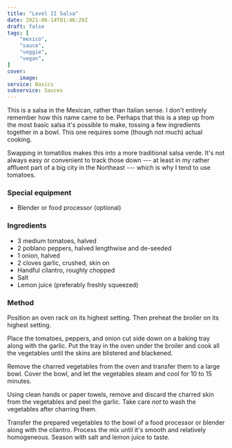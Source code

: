 ```yaml
---
title: "Level II Salsa"
date: 2021-06-14T01:46:29Z
draft: false
tags: [
    "mexico",
    "sauce",
    "veggie",
    "vegan",
]
cover:
    image: 
service: Basics
subservice: Sauces
---
```


This is a salsa in the Mexican, rather than Italian sense. I don't entirely remember how this name came to be. Perhaps that this is a step up from the most basic salsa it's possible to make, tossing a few ingredients together in a bowl. This one requires some (though not much) actual cooking.

Swapping in tomatillos makes this into a more traditional salsa verde. It's not always easy or convenient to track those down --- at least in my rather affluent part of a big city in the Northeast --- which is why I tend to use tomatoes.

### Special equipment

* Blender or food processor (optional)

### Ingredients

* 3 medium tomatoes, halved
* 2 poblano peppers, halved lengthwise and de-seeded
* 1 onion, halved
* 2 cloves garlic, crushed, skin on
* Handful cilantro, roughly chopped
* Salt
* Lemon juice (preferably freshly squeezed)

### Method

Position an oven rack on its highest setting. Then preheat the broiler on its highest setting.

Place the tomatoes, peppers, and onion cut side down on a baking tray along with the garlic. Put the tray in the oven under the broiler and cook all the vegetables until the skins are blistered and blackened.

Remove the charred vegetables from the oven and transfer them to a large bowl. Cover the bowl, and let the vegetables steam and cool for 10 to 15 minutes.

Using clean hands or paper towels, remove and discard the charred skin from the vegetables and peel the garlic. Take care _not_ to wash the vegetables after charring them.

Transfer the prepared vegetables to the bowl of a food processor or blender along with the cilantro. Process the mix until it's smooth and relatively homogeneous. Season with salt and lemon juice to taste.

